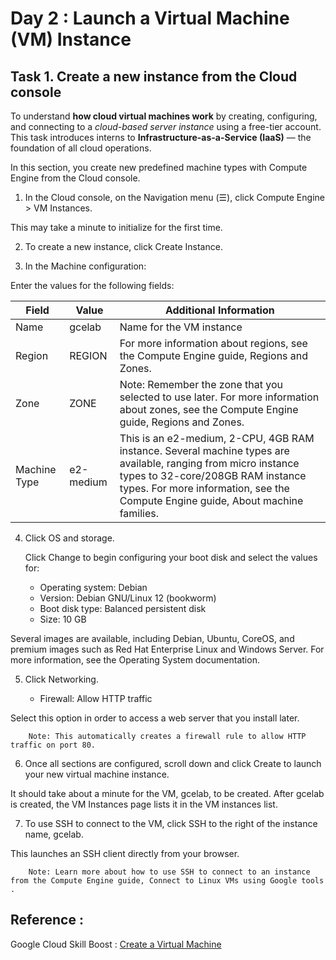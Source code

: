 # Day 2 : Launch a Virtual Machine (VM) Instance

## Task 1. Create a new instance from the Cloud console

To understand **how cloud virtual machines work** by creating, configuring, and connecting to a *cloud-based server instance* using a free-tier account.
This task introduces interns to **Infrastructure-as-a-Service (IaaS)** — the foundation of all cloud operations.


In this section, you create new predefined machine types with Compute Engine from the Cloud console.
1. In the Cloud console, on the Navigation menu (☰), click Compute Engine > VM Instances.

This may take a minute to initialize for the first time.

2. To create a new instance, click Create Instance.

3. In the Machine configuration:

Enter the values for the following fields:
 
| Field	 | Value | Additional Information |
|---|---|---|
| Name | gcelab | 	Name for the VM instance |
| Region | REGION  | For more information about regions, see the Compute Engine guide, Regions and Zones. |
| Zone | ZONE | Note: Remember the zone that you selected to use later. For more information about zones, see the Compute Engine guide, Regions and Zones. |
| Machine Type | e2-medium | This is an e2-medium, 2-CPU, 4GB RAM instance. Several machine types are available, ranging from micro instance types to 32-core/208GB RAM instance types. For more information, see the Compute Engine guide, About machine families. |

4. Click OS and storage.

    Click Change to begin configuring your boot disk and select the values for:

    * Operating system: Debian
    * Version: Debian GNU/Linux 12 (bookworm)
    * Boot disk type: Balanced persistent disk
    * Size: 10 GB

Several images are available, including Debian, Ubuntu, CoreOS, and premium images such as Red Hat Enterprise Linux and Windows Server. For more information, see the Operating System documentation.

5. Click Networking.

    * Firewall: Allow HTTP traffic

Select this option in order to access a web server that you install later.

        Note: This automatically creates a firewall rule to allow HTTP traffic on port 80.

6. Once all sections are configured, scroll down and click Create to launch your new virtual machine instance.

It should take about a minute for the VM, gcelab, to be created. After gcelab is created, the VM Instances page lists it in the VM instances list.

7. To use SSH to connect to the VM, click SSH to the right of the instance name, gcelab.

This launches an SSH client directly from your browser.

        Note: Learn more about how to use SSH to connect to an instance from the Compute Engine guide, Connect to Linux VMs using Google tools .
   
## Reference :
Google Cloud Skill Boost :
[Create a Virtual Machine](https://www.cloudskillsboost.google/course_templates/754/labs/584200)
